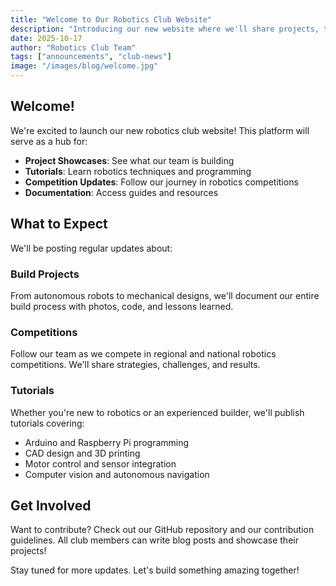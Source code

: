 ```yaml
---
title: "Welcome to Our Robotics Club Website"
description: "Introducing our new website where we'll share projects, tutorials, and competition updates"
date: 2025-10-17
author: "Robotics Club Team"
tags: ["announcements", "club-news"]
image: "/images/blog/welcome.jpg"
---
```


## Welcome!

We're excited to launch our new robotics club website! This platform will serve as a hub for:

- **Project Showcases**: See what our team is building
- **Tutorials**: Learn robotics techniques and programming
- **Competition Updates**: Follow our journey in robotics competitions
- **Documentation**: Access guides and resources

## What to Expect

We'll be posting regular updates about:

### Build Projects
From autonomous robots to mechanical designs, we'll document our entire build process with photos, code, and lessons learned.

### Competitions
Follow our team as we compete in regional and national robotics competitions. We'll share strategies, challenges, and results.

### Tutorials
Whether you're new to robotics or an experienced builder, we'll publish tutorials covering:
- Arduino and Raspberry Pi programming
- CAD design and 3D printing
- Motor control and sensor integration
- Computer vision and autonomous navigation

## Get Involved

Want to contribute? Check out our GitHub repository and our contribution guidelines. All club members can write blog posts and showcase their projects!

Stay tuned for more updates. Let's build something amazing together!
